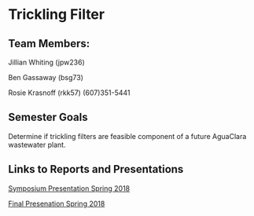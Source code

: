 # Trickling Filter
## Team Members:
Jillian Whiting (jpw236)

Ben Gassaway (bsg73)

Rosie Krasnoff (rkk57)
(607)351-5441

## Semester Goals
Determine if trickling filters are feasible component of a future AguaClara wastewater plant.

## Links to Reports and Presentations

[Symposium Presentation Spring 2018](https://docs.google.com/presentation/d/1XDAWSXDn-Me3OXwePyHjROJxUi_ZhIXyg9vinbaDPxc/edit?usp=sharing)

[Final Presenation Spring 2018](https://docs.google.com/presentation/d/1_vMpeAHLTWiyMqMjaBWWG4nJNSslfR_e8YygcmiFHNs/edit#slide=id.g11134c9c49_0_0)
